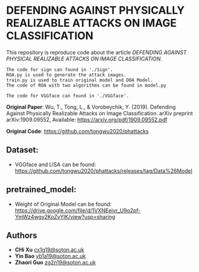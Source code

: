 # DEFENDING AGAINST PHYSICALLY REALIZABLE ATTACKS ON IMAGE CLASSIFICATION
This repository is reproduce code about the article *DEFENDING AGAINST PHYSICAL REALIZABLE ATTACKS ON IMAGE CLASSIFICATION*.
```
The code for sign can found in './Sign'. 
ROA.py is used to generate the attack images. 
train.py is used to train original model and DOA Model. 
The code of ROA with two algorithms can be found in model.py
```

```
The code for VGGface can found in './VGGface'. 
```

**Original Paper**: Wu, T., Tong, L., & Vorobeychik, Y. (2019). Defending Against Physically Realizable Attacks on Image Classification. arXiv preprint arXiv:1909.09552, Available: https://arxiv.org/pdf/1909.09552.pdf

**Original Code**: https://github.com/tongwu2020/phattacks

## Dataset: 
* VGGface and LISA can be found: https://github.com/tongwu2020/phattacks/releases/tag/Data%26Model

## pretrained_model:
* Weight of Original Model can be found: https://drive.google.com/file/d/1VXNEeivr_U9o2pf-YmWz4wgy2KoZvYlK/view?usp=sharing

## Authors
* **CHi Xu** [cx1g19@soton.ac.uk]()
* **Yin Bao** [yb1a19@soton.ac.uk]()
* **Zhaori Guo** [zg2n19@soton.ac.uk]()
